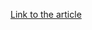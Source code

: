 [Link to the article](https://techcommunity.microsoft.com/blog/MicrosoftDefenderCloudBlog/microsoft-defender-for-cloud-named-a-leader-in-frost-radar%E2%84%A2-for-cnapp-for-the-se/4358036)
